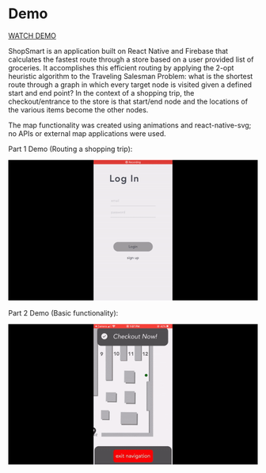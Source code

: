 # Demo

[WATCH DEMO](https://www.youtube.com/watch?v=vwU_cNKIgk0&t=10s&ab_channel=AlexYoung)

ShopSmart is an application built on React Native and Firebase that calculates the fastest route through a store based on a user provided list of groceries. It accomplishes this efficient routing by applying the 2-opt heuristic algorithm to the Traveling Salesman Problem: what is the shortest route through a graph in which every target node is visited given a defined start and end point? 
In the context of a shopping trip, the checkout/entrance to the store is that start/end node and the locations of the various items become the other nodes.

The map functionality was created using animations and react-native-svg; no APIs or external map applications were used. 

Part 1 Demo (Routing a shopping trip): 

![Part 1](demo1.gif)

Part 2 Demo (Basic functionality): 

![Part 2](demo2.gif)
